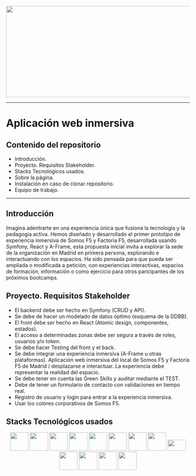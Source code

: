 <p align="center"> 
  <img src="https://cdn.glitch.global/075570ba-a0bd-49a0-a4fd-e003f0933441/SomosF5%20Blanco.png?v=1694529394126" width="550" height="250">
</p>

---
# Aplicación web inmersiva

## Contenido del repositorio

* Introducción.
* Proyecto. Requisitos Stakeholder.
* Stacks Tecnológicos usados.
* Sobre la página.
* Instalación en caso de clonar repositorio.
* Equipo de trabajo.

---

## Introducción

Imagina adentrarte en una experiencia única que fusiona la tecnología y la pedagogía activa. Hemos diseñado y desarrollado el primer prototipo de experiencia inmersiva de Somos F5 y Factoría F5, desarrollada usando Symfony, React y A-Frame, esta propuesta inicial invita a explorar la sede de la organización en Madrid en primera persona, explorando e interactuando con los espacios. Ha sido pensada para que pueda ser ampliada o modificada a petición, con experiencias interactivas, espacios de formación, información o como ejercicio para otros paricipantes de los próximos bootcamps.

## Proyecto. Requisitos Stakeholder

* El backend debe ser hecho en Symfony (CRUD y API).
* Se debe de hacer un modelado de datos óptimo (esquema de la DDBB).
* El front debe ser hecho en React (Atomic design, componentes, estados).
* El acceso a determinadas zonas debe ser segura a través de roles, usuarios y/o token.
* Se debe hacer Testing del front y el back.
* Se debe integrar una experiencia inmersiva (A-Frame u otras plataformas). Aplicación web inmersiva del local de Somos F5 y Factoría F5 de Madrid / desplazarse e interactuar. La experiencia debe representar la realidad del espacio.
* Se debe tener en cuenta las Green Skills y auditar mediante el TEST.
* Debe de tener un formulario de contacto con validaciones en tiempo real.
* Registro de usuario y login para entrar a la experiencia inmersiva.
* Usar los colores corporativos de Somos F5.

## Stacks Tecnológicos usados

<p align="center"> 
  <img src="https://cdn.glitch.global/075570ba-a0bd-49a0-a4fd-e003f0933441/symfony.svg?v=1694538686513" width="50" height="50">
  <img src="https://cdn.glitch.global/075570ba-a0bd-49a0-a4fd-e003f0933441/react.svg?v=1694538686887" width="50" height="50">
  <img src="https://cdn.glitch.global/075570ba-a0bd-49a0-a4fd-e003f0933441/javascript.svg?v=1694538686175" width="50" height="50">
  <img src="https://cdn.glitch.global/075570ba-a0bd-49a0-a4fd-e003f0933441/aframe.jpg?v=1694553661094" width="50" height="50">
  <img src="https://cdn.glitch.global/075570ba-a0bd-49a0-a4fd-e003f0933441/mysql.svg?v=1694538685831" width="50" height="50">
  <img src="https://cdn.glitch.global/075570ba-a0bd-49a0-a4fd-e003f0933441/bootstrap.svg?v=1694538687237" width="50" height="50">
  <img src="https://cdn.glitch.global/075570ba-a0bd-49a0-a4fd-e003f0933441/twigLogo%201.svg?v=1694538683585" width="50" height="50">
  <img src="https://cdn.glitch.global/075570ba-a0bd-49a0-a4fd-e003f0933441/blender.svg?v=1694538685176" width="50" height="50">
  <img src="https://cdn.glitch.global/075570ba-a0bd-49a0-a4fd-e003f0933441/b69f081bf20dceb8564f47d2a633dbe4f7fffe92.png?v=1694554210950" width="50" height="30">
  <img src="https://cdn.glitch.global/58932ba0-437c-499b-8b2d-346e8fe9a7f2/glitch-icon.svg?v=1694554530476" width="50" height="50">
  <img src="https://cdn.glitch.global/58932ba0-437c-499b-8b2d-346e8fe9a7f2/figma.svg?v=1694554660388" width="50" height="50">
  <img src="https://cdn.glitch.global/58932ba0-437c-499b-8b2d-346e8fe9a7f2/github-icon%20(1).svg?v=1694554673996" width="50" height="50">
  <img src="https://cdn.glitch.global/58932ba0-437c-499b-8b2d-346e8fe9a7f2/visual-studio-code.svg?v=1694554687276" width="50" height="50">
</p>


